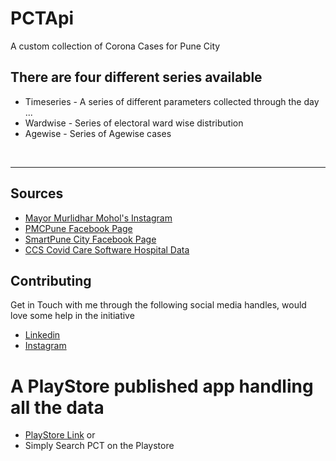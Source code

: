 # PCTApi
A custom collection of Corona Cases for Pune City


## There are four different series available
- Timeseries - A series of different parameters collected through the day ...
- Wardwise - Series of electoral ward wise distribution
- Agewise - Series of Agewise cases

<br><hr>
## Sources

- [Mayor Murlidhar Mohol's Instagram](https://www.instagram.com/murlidharkmohol/)
- [PMCPune Facebook Page](https://facebook.com/PMCPune)
- [SmartPune City Facebook Page](https://facebook.com/smartpunecity)
- [CCS Covid Care Software Hospital Data](https://divcommpunecovid.com/ccsbeddashboard/hsr)


## Contributing

Get in Touch with me through the following social media handles, would love some help in the initiative

- [Linkedin](https://linkedin.com/in/gaurav-thakkar)
- [Instagram](https://instagram.com/gt_xtreme)


# A PlayStore published app handling all the data 

- [PlayStore Link](https://play.google.com/store/apps/details?id=com.gtxtreme.pct) 
or 
- Simply Search PCT on the Playstore
